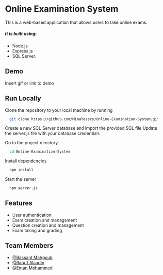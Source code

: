 # Online Examination System
This is a web-based application that allows users to take online exams.
##### It is built using:
 - Node.js
 - Express.js
 - SQL Server.

## Demo

Insert gif or link to demo


## Run Locally

Clone the repository to your local machine by running

```bash
  git clone https://github.com/MinaYossry/Online-Examination-System.git
```

Create a new SQL Server database and import the provided SQL file
Update the server.js file with your database credentials

Go to the project directory

```bash
  cd Online-Examination-System
```

Install dependencies

```bash
  npm install
```

Start the server

```bash
  npm server.js
```



## Features

- User authentication
- Exam creation and management
- Question creation and management
- Exam taking and grading


## Team Members

- [@Bassant Mahgoub](https://github.com/Bassant557)
- [@Raouf Alaadin](https://github.com/RaoufAlaadin)
- [@Eman Mohammed](https://github.com/eman120)

